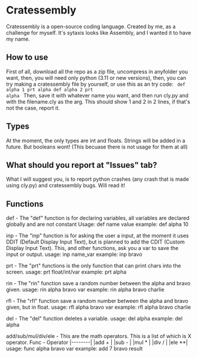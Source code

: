 # Cratessembly
Cratessembly is a open-source coding language. Created by me, as a challenge for myself. It's sytaxis looks like Assembly, and I wanted it to have my name.

## How to use
First of all, download all the repo as a zip file, uncompress in anyfolder you want, then, you will need only python (3.11 or new versions), then, you can try making a cratessembly file by yourself, or use this as an try code:
<code>
def alpha 1
prt alpha
def alpha 2
prt alpha
</code>
Then, save it with whatever name you want, and then run cly.py and with the filename.cly as the arg.
This should show 1 and 2 in 2 lines, if that's not the case, report it.
## Types
At the moment, the only types are int and floats. Strings will be added in a future. But booleans wont! (This becuase there is not usage for them at all)

## What should you report at "Issues" tab?
What I will suggest you, is to report python crashes (any crash that is made using cly.py) and cratessembly bugs. Will read it!

## Functions

def -
The "def" function is for declaring variables, all variables are declared globally and are not constant
Usage:
def name value
example:
def alpha 10

inp -
The "inp" function is for asking the user a input, at the moment it uses DDIT (Default Display Input Text), but is planned to add the CDIT (Custom Display Input Text). This, and other functions, ask you a var to save the input or output.
usage:
inp name_var
example:
inp bravo

prt -
The "prt" functions is the only function that can print chars into the screen.
usage:
prt float/int/var
example:
prt alpha

rin -
The "rin" function save a random number between the alpha and bravo given.
usage:
rin alpha bravo var
example:
rin alpha bravo charlie

rfl -
The "rfl" function save a random number between the alpha and bravo given, but in float.
usage:
rfl alpha bravo var
example:
rfl alpha bravo charlie

del -
The "del" function deletes a variable.
usage:
del alpha
example:
del alpha

add/sub/mul/div/ele -
This are the math operators. This is a list of which is X operator.
Func - Operator
|--------|
|add   + |
|sub   - |
|mul   * | 
|div   / |
|ele   **|
usage:
func alpha bravo var
example:
add 7 bravo result

